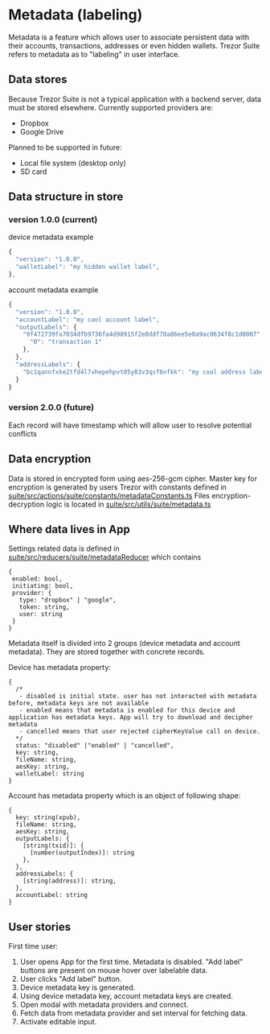 # Metadata (labeling)

Metadata is a feature which allows user to associate persistent data with their accounts, transactions, addresses or even hidden wallets.
Trezor Suite refers to metadata as to "labeling" in user interface. 

## Data stores
Because Trezor Suite is not a typical application with a backend server, data must be stored elsewhere. Currently supported providers are:
- Dropbox
- Google Drive

Planned to be supported in future:
- Local file system (desktop only)
- SD card

## Data structure in store 
### version 1.0.0 (current)
device metadata example
```javascript
{
  "version": "1.0.0",
  "walletLabel": "my hidden wallet label",
},
```
account metadata example
```javascript
{
  "version": "1.0.0",
  "accountLabel": "my cool account label",
  "outputLabels": {
    "9f472739fa7034dfb9736fa4d98915f2e8ddf70a86ee5e0a9ac0634f8c1d0007": {
      "0": "transaction 1"
    },
  },
  "addressLabels": {
    "bc1qannfxke2tfd4l7vhepehpvt05y83v3qsf6nfkk": "my cool address label",
  }
}
```

### version 2.0.0 (future)
Each record will have timestamp which will allow user to resolve potential conflicts

## Data encryption
Data is stored in encrypted form using aes-256-gcm cipher.
Master key for encryption is generated by users Trezor with constants defined in 
[suite/src/actions/suite/constants/metadataConstants.ts](../src/actions/suite/constants/metadataConstants.ts#L18)
Files encryption-decryption logic is located in 
[suite/src/utils/suite/metadata.ts](../src/utils/suite/metadata.ts)

## Where data lives in App
Settings related data is defined in [suite/src/reducers/suite/metadataReducer](../src/reducers/suite/metadataReducer.ts) which contains
```
{
 enabled: bool,
 initiating: bool,
 provider: {
   type: "dropbox" | "google",
   token: string,
   user: string
 }
}
``` 

Metadata itself is divided into 2 groups (device metadata and account metadata). They are stored together with concrete records. 

Device has metadata property:

```
{
  /*
   - disabled is initial state. user has not interacted with metadata before, metadata keys are not available
   - enabled means that metadata is enabled for this device and application has metadata keys. App will try to download and decipher metadata
   - cancelled means that user rejected cipherKeyValue call on device. 
  */
  status: "disabled" |"enabled" | "cancelled",
  key: string,
  fileName: string,
  aesKey: string,
  walletLabel: string
}

```

Account has metadata property which is an object of following shape:

```
{
  key: string(xpub),
  fileName: string,
  aesKey: string,
  outputLabels: {
    [string(txid)]: {
      [number(outputIndex)]: string
    },
  },
  addressLabels: {
    [string(address)]: string,
  },
  accountLabel: string
}
```

## User stories
First time user:
1. User opens App for the first time. Metadata is disabled. "Add label" buttons are present on mouse hover over labelable data.
1. User clicks "Add label" button.
1. Device metadata key is generated.
1. Using device metadata key, account metadata keys are created.
1. Open modal with metadata providers and connect.
1. Fetch data from metadata provider and set interval for fetching data.
1. Activate editable input.

<!-- TODO:  -->
<!-- Returning user: -->
<!-- Disable metadata: -->
